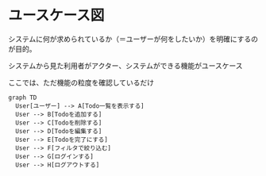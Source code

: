 # ユースケース図
システムに何が求められているか（＝ユーザーが何をしたいか）を明確にするのが目的。

システムから見た利用者がアクター、システムができる機能がユースケース

ここでは、ただ機能の粒度を確認しているだけ

```mermaid
graph TD
  User[ユーザー] --> A[Todo一覧を表示する]
  User --> B[Todoを追加する]
  User --> C[Todoを削除する]
  User --> D[Todoを編集する]
  User --> E[Todoを完了にする]
  User --> F[フィルタで絞り込む]
  User --> G[ログインする]
  User --> H[ログアウトする]

```
